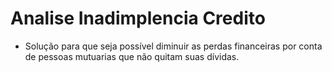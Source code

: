 # Analise Inadimplencia Credito

* Solução para que seja possível diminuir as perdas financeiras por conta de pessoas mutuarias que não quitam suas dívidas.
